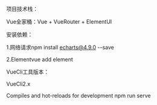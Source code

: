 项目技术栈：

Vue全家桶：Vue + VueRouter + ElementUI

安装依赖：

1.网络请求npm  install echarts@4.9.0 --save

2.Elementvue add element

VueCli工具版本：

VueCli2.x

Compiles and hot-reloads for development npm run serve

